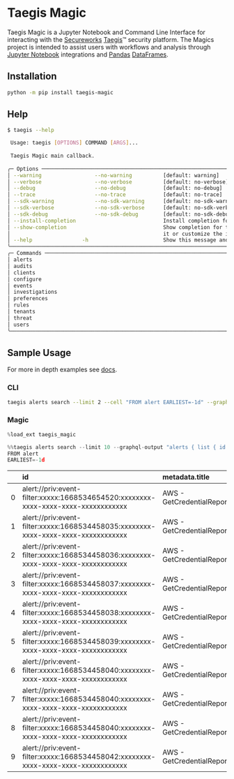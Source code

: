 # Taegis Magic

Taegis Magic is a Jupyter Notebook and Command Line Interface for interacting with the [Secureworks](https://www.secureworks.com/) [Taegis](https://www.secureworks.com/products/taegis)™ security platform.  The Magics project is intended to assist users with workflows and analysis through [Jupyter Notebook](https://jupyter.org/) integrations and [Pandas](https://pandas.pydata.org/) [DataFrames](https://pandas.pydata.org/docs/reference/frame.html).

## Installation

```bash
python -m pip install taegis-magic
```

## Help

```bash
$ taegis --help

 Usage: taegis [OPTIONS] COMMAND [ARGS]...                                                         
                                                                                                   
 Taegis Magic main callback.                                                                       
                                                                                                   
╭─ Options ───────────────────────────────────────────────────────────────────────────────────────╮
│ --warning                 --no-warning          [default: warning]                              │
│ --verbose                 --no-verbose          [default: no-verbose]                           │
│ --debug                   --no-debug            [default: no-debug]                             │
│ --trace                   --no-trace            [default: no-trace]                             │
│ --sdk-warning             --no-sdk-warning      [default: no-sdk-warning]                       │
│ --sdk-verbose             --no-sdk-verbose      [default: no-sdk-verbose]                       │
│ --sdk-debug               --no-sdk-debug        [default: no-sdk-debug]                         │
│ --install-completion                            Install completion for the current shell.       │
│ --show-completion                               Show completion for the current shell, to copy  │
│                                                 it or customize the installation.               │
│ --help                -h                        Show this message and exit.                     │
╰─────────────────────────────────────────────────────────────────────────────────────────────────╯
╭─ Commands ──────────────────────────────────────────────────────────────────────────────────────╮
│ alerts                                                                                          │
│ audits                                                                                          │
│ clients                                                                                         │
│ configure                                                                                       │
│ events                                                                                          │
│ investigations                                                                                  │
│ preferences                                                                                     │
│ rules                                                                                           │
│ tenants                                                                                         │
│ threat                                                                                          │
│ users                                                                                           │
╰─────────────────────────────────────────────────────────────────────────────────────────────────╯
```

## Sample Usage

For more in depth examples see [docs](https://github.com/secureworks/taegis-magic/blob/main/docs/README.md).

### CLI

```bash
taegis alerts search --limit 2 --cell "FROM alert EARLIEST=-1d" --graphql-output "alerts { list { id metadata { title } } }"
```

### Magic

```python
%load_ext taegis_magic
```

```python
%%taegis alerts search --limit 10 --graphql-output "alerts { list { id metadata { title } } }" --assign df --display df
FROM alert
EARLIEST=-1d
```

|    | id                                                                                 | metadata.title            |
|---:|:-----------------------------------------------------------------------------------|:--------------------------|
|  0 | alert://priv:event-filter:xxxxx:1668534654520:xxxxxxxx-xxxx-xxxx-xxxx-xxxxxxxxxxxx | AWS - GetCredentialReport |
|  1 | alert://priv:event-filter:xxxxx:1668534458035:xxxxxxxx-xxxx-xxxx-xxxx-xxxxxxxxxxxx | AWS - GetCredentialReport |
|  2 | alert://priv:event-filter:xxxxx:1668534458036:xxxxxxxx-xxxx-xxxx-xxxx-xxxxxxxxxxxx | AWS - GetCredentialReport |
|  3 | alert://priv:event-filter:xxxxx:1668534458037:xxxxxxxx-xxxx-xxxx-xxxx-xxxxxxxxxxxx | AWS - GetCredentialReport |
|  4 | alert://priv:event-filter:xxxxx:1668534458038:xxxxxxxx-xxxx-xxxx-xxxx-xxxxxxxxxxxx | AWS - GetCredentialReport |
|  5 | alert://priv:event-filter:xxxxx:1668534458039:xxxxxxxx-xxxx-xxxx-xxxx-xxxxxxxxxxxx | AWS - GetCredentialReport |
|  6 | alert://priv:event-filter:xxxxx:1668534458040:xxxxxxxx-xxxx-xxxx-xxxx-xxxxxxxxxxxx | AWS - GetCredentialReport |
|  7 | alert://priv:event-filter:xxxxx:1668534458040:xxxxxxxx-xxxx-xxxx-xxxx-xxxxxxxxxxxx | AWS - GetCredentialReport |
|  8 | alert://priv:event-filter:xxxxx:1668534458040:xxxxxxxx-xxxx-xxxx-xxxx-xxxxxxxxxxxx | AWS - GetCredentialReport |
|  9 | alert://priv:event-filter:xxxxx:1668534458042:xxxxxxxx-xxxx-xxxx-xxxx-xxxxxxxxxxxx | AWS - GetCredentialReport |
